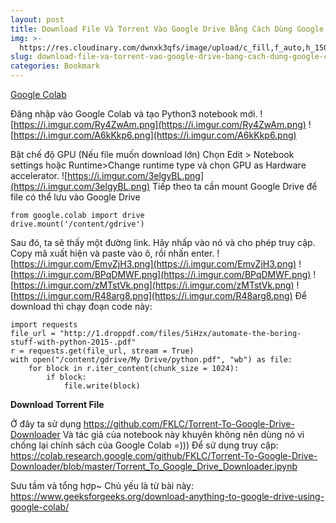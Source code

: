 ```yaml
---
layout: post
title: Download File Và Torrent Vào Google Drive Bằng Cách Dùng Google Colab
img: >-
  https://res.cloudinary.com/dwnxk3qfs/image/upload/c_fill,f_auto,h_150,q_auto,w_150/v1577960324/wsrpbyw_owxmxf.jpg
slug: download-file-va-torrent-vao-google-drive-bang-cach-dung-google-colab
categories: Bookmark
---
```

[Google Colab](https://colab.research.google.com/notebooks/welcome.ipynb)

Đăng nhập vào Google Colab và tạo Python3 notebook mới. ![https://i.imgur.com/Ry4ZwAm.png](https://i.imgur.com/Ry4ZwAm.png) ![https://i.imgur.com/A6kKkp6.png](https://i.imgur.com/A6kKkp6.png)

Bật chế độ GPU (Nếu file muốn download lớn) Chọn Edit > Notebook settings hoặc Runtime>Change runtime type và chọn GPU as Hardware accelerator.
![https://i.imgur.com/3elgyBL.png](https://i.imgur.com/3elgyBL.png) Tiếp theo ta cần mount Google Drive để file có thể lưu vào Google Drive

```
from google.colab import drive 
drive.mount('/content/gdrive') 
```

Sau đó, ta sẽ thấy một đường link. Hãy nhấp vào nó và cho phép truy cập. Copy mã xuất hiện và paste vào ô, rồi nhấn enter.  ![https://i.imgur.com/EmvZjH3.png](https://i.imgur.com/EmvZjH3.png) ![https://i.imgur.com/BPqDMWF.png](https://i.imgur.com/BPqDMWF.png) ![https://i.imgur.com/zMTstVk.png](https://i.imgur.com/zMTstVk.png) ![https://i.imgur.com/R48arg8.png](https://i.imgur.com/R48arg8.png) Để download thì chạy đoạn code này:

```
import requests 
file_url = "http://1.droppdf.com/files/5iHzx/automate-the-boring-stuff-with-python-2015-.pdf"
r = requests.get(file_url, stream = True) 
with open("/content/gdrive/My Drive/python.pdf", "wb") as file: 
	for block in r.iter_content(chunk_size = 1024): 
		if block: 
			file.write(block) 
```

**Download Torrent File**

Ở đây ta sử dụng https://github.com/FKLC/Torrent-To-Google-Drive-Downloader Và tác giả của notebook này khuyên không nên dùng nó vì chống lại chính sách của Google Colab =)))
Để sử dụng truy cập: <https://colab.research.google.com/github/FKLC/Torrent-To-Google-Drive-Downloader/blob/master/Torrent_To_Google_Drive_Downloader.ipynb>

Sưu tầm và tổng hợp~ Chủ yếu là từ bài này:  <https://www.geeksforgeeks.org/download-anything-to-google-drive-using-google-colab/>
